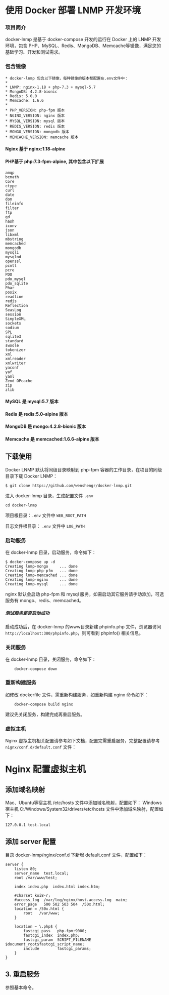 # 使用 Docker 部署 LNMP 开发环境


### 项目简介
docker-lnmp 是基于 docker-compose 开发的运行在 Docker 上的 LNMP 开发环境，包含 PHP、MySQL、Redis、MongoDB、Memcache等镜像，满足您的基础学习、开发和测试需求。


### 包含镜像
```
* docker-lnmp 包含以下镜像，每种镜像的版本都配置在.env文件中：
* 
* LNMP: nginx-1.18 + php-7.3 + mysql-5.7
* MongoDB: 4.2.8-bionic
* Redis: 5.0.0
* Memcache: 1.6.6
* 
* PHP_VERSION: php-fpm 版本
* NGINX_VERSION: nginx 版本
* MYSQL_VERSION: mysql 版本
* REDIS_VERSION: redis 版本
* MONGO_VERSION: mongodb 版本
* MEMCACHE_VERSION: memcache 版本
```

#### Nginx 基于 nginx:1.18-alpine

#### PHP基于 php:7.3-fpm-alpine, 其中包含以下扩展
```
amqp
bcmath
Core
ctype
curl
date
dom
fileinfo
filter
ftp
gd
hash
iconv
json
libxml
mbstring
memcached
mongodb
mysqli
mysqlnd
openssl
pcntl
pcre
PDO
pdo_mysql
pdo_sqlite
Phar
posix
readline
redis
Reflection
SeasLog
session
SimpleXML
sockets
sodium
SPL
sqlite3
standard
swoole
tokenizer
xml
xmlreader
xmlwriter
yaconf
yaf
yaml
Zend OPcache
zip
zlib
```

#### MySQL 是 mysql:5.7 版本

#### Redis 是  redis:5.0-alpine 版本

#### MongoDB 是 mongo:4.2.8-bionic 版本

#### Memcache 是 memcached:1.6.6-alpine 版本


## 下载使用

Docker LNMP 默认将同级目录映射到 php-fpm 容器的工作目录，在项目的同级目录下载 Docker LNMP：
```
$ git clone https://github.com/wenshengr/docker-lnmp.git
```

进入 docker-lnmp 目录，生成配置文件 `.env`

```
cd docker-lnmp
```
项目根目录：`.env` 文件中 `WEB_ROOT_PATH`

日志文件根目录： `.env` 文件中 `LOG_PATH`

### 启动服务

在 docker-lnmp 目录，启动服务，命令如下：
``` 
$ docker-compose up -d
Creating lnmp-mongo     ... done
Creating lnmp-php-pfm   ... done
Creating lnmp-memcached ... done
Creating lnmp-nginx     ... done
Creating lnmp-mysql     ... done
```

nginx 默认会启动 php-fpm 和 mysql 服务，如需启动其它服务请手动添加，可选服务有 mongo、redis、memcached。

##### 测试服务是否启动成功
启动成功后，在 docker-lnmp 的www目录新建 phpinfo.php 文件，浏览器访问 `http://localhost:380/phpinfo.php`，则可看到 phpinfo() 相关信息。


### 关闭服务

在 docker-lnmp 目录，关闭服务，命令如下：
``` 
	docker-compose down
```


### 重新构建服务

如修改 dockerfile 文件，需重新构建服务，如重新构建 nginx 命令如下：
```
	docker-compose build nginx
```

建议先关闭服务，构建完成再重启服务。


### 虚拟主机

Nginx 虚拟主机相关配置请参考如下文档，配置完需重启服务，完整配置请参考 `nignx/conf.d/default.conf` 文件：

# Nginx 配置虚拟主机


## 添加域名映射

Mac、Ubuntu等宿主机 /etc/hosts 文件中添加域名映射，配置如下：
Windows 宿主机 C:/Windows/System32/drivers/etc/hosts 文件中添加域名映射，配置如下：
```
127.0.0.1 test.local
```


## 添加 server 配置

目录 docker-lnmp/nginx/conf.d 下新增 default.conf 文件，配置如下：
```
server {
    listen 80;
    server_name  test.local;
    root /var/www/test;

    index index.php  index.html index.htm;

    #charset koi8-r;
    #access_log  /var/log/nginx/host.access.log  main;
    error_page   500 502 503 504  /50x.html;
    location = /50x.html {
        root   /var/www;
    }

    location ~ \.php$ {
        fastcgi_pass   php-fpm:9000;
        fastcgi_index  index.php;
        fastcgi_param  SCRIPT_FILENAME  $document_root$fastcgi_script_name;
        include        fastcgi_params;
    }
}
```


## 3. 重启服务

参照基本命令。
